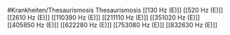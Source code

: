 #Krankheiten/Thesaurismosis
Thesaurismosis
[[130 Hz (E)]]
[[520 Hz (E)]]
[[2610 Hz (E)]]
[[110390 Hz (E)]]
[[211110 Hz (E)]]
[[351020 Hz (E)]]
[[405850 Hz (E)]]
[[622280 Hz (E)]]
[[753080 Hz (E)]]
[[832630 Hz (E)]]